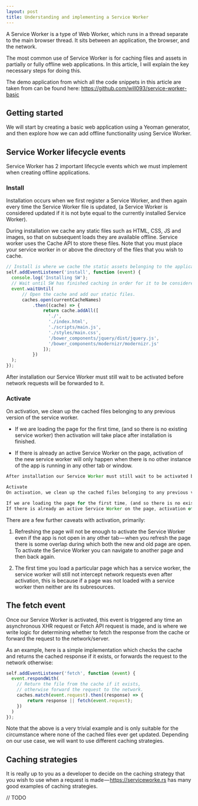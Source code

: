 ```yaml
---
layout: post
title: Understanding and implementing a Service Worker
---
```


A Service Worker is a type of Web Worker, which runs in a thread separate to the main browser thread. It sits between an application, the browser, and the network.

The most common use of Service Worker is for caching files and assets in partially or fully offline web applications. In this article, I will explain the key necessary steps for doing this.

The demo application from which all the code snippets in this article are taken from can be found here: https://github.com/will093/service-worker-basic

## Getting started

We will start by creating a basic web application using a Yeoman generator, and then explore how we can add offline functionality using Service Worker.

## Service Worker lifecycle events
Service Worker has 2 important lifecycle events which we must implement when creating offline applications.

### Install

Installation occurs when we first register a Service Worker, and then again every time the Service Worker file is updated, (a Service Worker is considered updated if it is not byte equal to the currently installed Service Worker).

During installation we cache any static files such as HTML, CSS, JS and images, so that on subsequent loads they are available offline. Service worker uses the Cache API to store these files. Note that you must place your service worker in or above the directory of the files that you wish to cache.

```javascript
// Install is where we cache the static assets belonging to the application.
self.addEventListener('install', function (event) {
  console.log('Installing SW');
  // Wait until SW has finished caching in order for it to be considered installed.
  event.waitUntil(
      // Open the cache and add our static files.
      caches.open(currentCacheNames)
          .then((cache) => {
              return cache.addAll([
                './',
                './index.html',
                './scripts/main.js',
                './styles/main.css',
                '/bower_components/jquery/dist/jquery.js',
                '/bower_components/modernizr/modernizr.js'
              ]);
          })
  );
});
```

After installation our Service Worker must still wait to be activated before network requests will be forwarded to it.

### Activate

On activation, we clean up the cached files belonging to any previous version of the service worker.

* If we are loading the page for the first time, (and so there is no existing service worker) then activation will take place after installation is finished.

* If there is already an active Service Worker on the page, activation of the new service worker will only happen when there is no other instance of the app is running in any other tab or window.

```javascript
After installation our Service Worker must still wait to be activated before network requests will be forwarded to it.

Activate
On activation, we clean up the cached files belonging to any previous version of the service worker.

If we are loading the page for the first time, (and so there is no existing service worker) then activation will take place after installation is finished.
If there is already an active Service Worker on the page, activation of the new service worker will only happen when there is no other instance of the app is running in any other tab or window.
```

There are a few further caveats with activation, primarily:

1) Refreshing the page will not be enough to activate the Service Worker even if the app is not open in any other tab — when you refresh the page there is some overlap during which both the new and old page are open. To activate the Service Worker you can navigate to another page and then back again.

2) The first time you load a particular page which has a service worker, the service worker will still not intercept network requests even after activation, this is because if a page was not loaded with a service worker then neither are its subresources.

## The fetch event

Once our Service Worker is activated, this event is triggered any time an asynchronous XHR request or Fetch API request is made, and is where we write logic for determining whether to fetch the response from the cache or forward the request to the network/server.

As an example, here is a simple implementation which checks the cache and returns the cached response if it exists, or forwards the request to the network otherwise:

```javascript
self.addEventListener('fetch', function (event) {
  event.respondWith(
    // Return the file from the cache if it exists, 
    // otherwise forward the request to the network.
    caches.match(event.request).then((response) => {
        return response || fetch(event.request);
    })
  )
});
```

Note that the above is a very trivial example and is only suitable for the circumstance where none of the cached files ever get updated. Depending on our use case, we will want to use different caching strategies.

## Caching strategies

It is really up to you as a developer to decide on the caching strategy that you wish to use when a request is made — https://serviceworke.rs has many good examples of caching strategies.

// TODO

